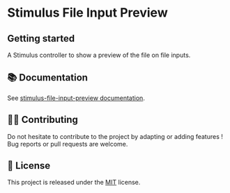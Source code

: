 # Stimulus File Input Preview

## Getting started

A Stimulus controller to show a preview of the file on file inputs.

## 📚 Documentation

See [stimulus-file-input-preview documentation](https://www.stimulus-components.com/docs/stimulus-file-input-preview).

## 👷‍♂️ Contributing

Do not hesitate to contribute to the project by adapting or adding features ! Bug reports or pull requests are welcome.

## 📝 License

This project is released under the [MIT](http://opensource.org/licenses/MIT) license.
